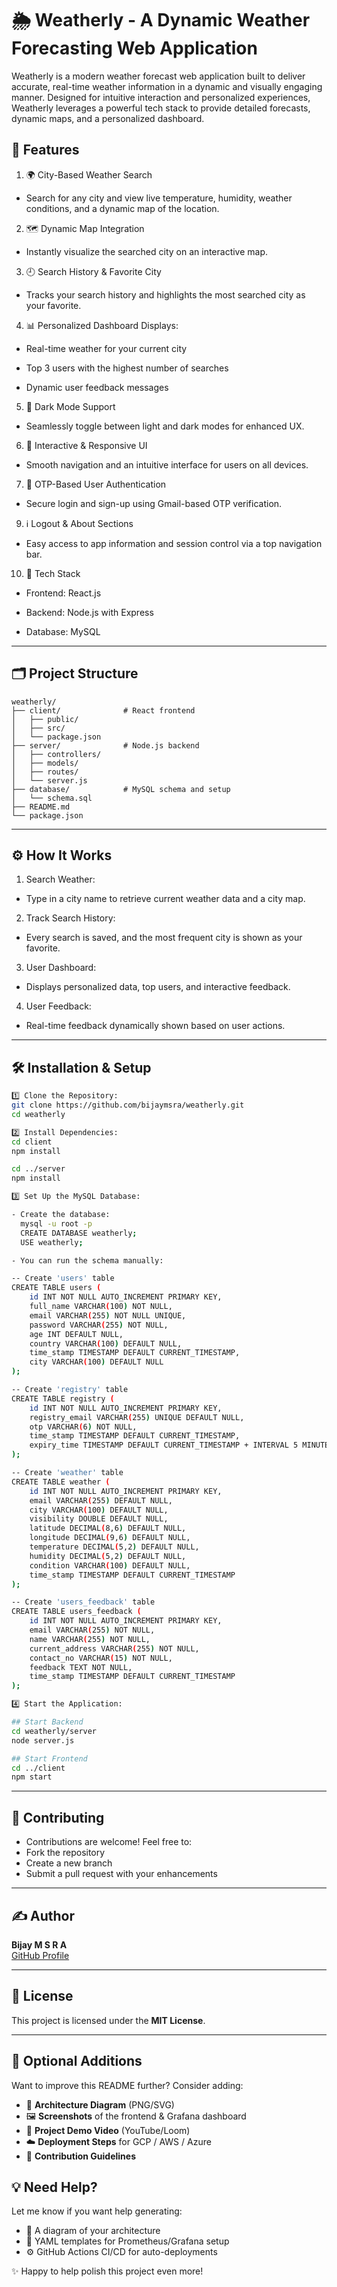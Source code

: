 # 🌦️ Weatherly - A Dynamic Weather Forecasting Web Application

Weatherly is a modern weather forecast web application built to deliver accurate, real-time weather information in a dynamic and visually engaging manner. Designed for intuitive interaction and personalized experiences, Weatherly leverages a powerful tech stack to provide detailed forecasts, dynamic maps, and a personalized dashboard.

## 🚀 Features

1. 🌍 City-Based Weather Search
- Search for any city and view live temperature, humidity, weather conditions, and a dynamic map of the location.

2. 🗺️ Dynamic Map Integration
- Instantly visualize the searched city on an interactive map.

3. 🕘 Search History & Favorite City
- Tracks your search history and highlights the most searched city as your favorite.

4. 📊 Personalized Dashboard
Displays:

- Real-time weather for your current city

- Top 3 users with the highest number of searches

- Dynamic user feedback messages

5. 🌙 Dark Mode Support

- Seamlessly toggle between light and dark modes for enhanced UX.

6. 📱 Interactive & Responsive UI
- Smooth navigation and an intuitive interface for users on all devices.

7. 📧 OTP-Based User Authentication
- Secure login and sign-up using Gmail-based OTP verification.

9. ℹ️ Logout & About Sections
- Easy access to app information and session control via a top navigation bar.

10. 🧰 Tech Stack
- Frontend: React.js

- Backend: Node.js with Express

- Database: MySQL

---

## 🗂️ Project Structure

```
weatherly/
├── client/              # React frontend
│   ├── public/
│   ├── src/
│   └── package.json
├── server/              # Node.js backend
│   ├── controllers/
│   ├── models/
│   ├── routes/
│   └── server.js
├── database/            # MySQL schema and setup
│   └── schema.sql
├── README.md
└── package.json
```
---

## ⚙️ How It Works
1. Search Weather:

- Type in a city name to retrieve current weather data and a city map.

2. Track Search History:

- Every search is saved, and the most frequent city is shown as your favorite.

3. User Dashboard:

- Displays personalized data, top users, and interactive feedback.

4. User Feedback:

- Real-time feedback dynamically shown based on user actions.

---

## 🛠️ Installation & Setup

```Bash
1️⃣ Clone the Repository:
git clone https://github.com/bijaymsra/weatherly.git
cd weatherly

2️⃣ Install Dependencies:
cd client
npm install

cd ../server
npm install

3️⃣ Set Up the MySQL Database:

- Create the database:
  mysql -u root -p
  CREATE DATABASE weatherly;
  USE weatherly;

- You can run the schema manually:

-- Create 'users' table
CREATE TABLE users (
    id INT NOT NULL AUTO_INCREMENT PRIMARY KEY,
    full_name VARCHAR(100) NOT NULL,
    email VARCHAR(255) NOT NULL UNIQUE,
    password VARCHAR(255) NOT NULL,
    age INT DEFAULT NULL,
    country VARCHAR(100) DEFAULT NULL,
    time_stamp TIMESTAMP DEFAULT CURRENT_TIMESTAMP,
    city VARCHAR(100) DEFAULT NULL
);

-- Create 'registry' table
CREATE TABLE registry (
    id INT NOT NULL AUTO_INCREMENT PRIMARY KEY,
    registry_email VARCHAR(255) UNIQUE DEFAULT NULL,
    otp VARCHAR(6) NOT NULL,
    time_stamp TIMESTAMP DEFAULT CURRENT_TIMESTAMP,
    expiry_time TIMESTAMP DEFAULT CURRENT_TIMESTAMP + INTERVAL 5 MINUTE
);

-- Create 'weather' table
CREATE TABLE weather (
    id INT NOT NULL AUTO_INCREMENT PRIMARY KEY,
    email VARCHAR(255) DEFAULT NULL,
    city VARCHAR(100) DEFAULT NULL,
    visibility DOUBLE DEFAULT NULL,
    latitude DECIMAL(8,6) DEFAULT NULL,
    longitude DECIMAL(9,6) DEFAULT NULL,
    temperature DECIMAL(5,2) DEFAULT NULL,
    humidity DECIMAL(5,2) DEFAULT NULL,
    condition VARCHAR(100) DEFAULT NULL,
    time_stamp TIMESTAMP DEFAULT CURRENT_TIMESTAMP
);

-- Create 'users_feedback' table
CREATE TABLE users_feedback (
    id INT NOT NULL AUTO_INCREMENT PRIMARY KEY,
    email VARCHAR(255) NOT NULL,
    name VARCHAR(255) NOT NULL,
    current_address VARCHAR(255) NOT NULL,
    contact_no VARCHAR(15) NOT NULL,
    feedback TEXT NOT NULL,
    time_stamp TIMESTAMP DEFAULT CURRENT_TIMESTAMP
);

4️⃣ Start the Application:

## Start Backend
cd weatherly/server
node server.js

## Start Frontend
cd ../client
npm start


```

---

## 🤝 Contributing

- Contributions are welcome! Feel free to:
- Fork the repository
- Create a new branch
- Submit a pull request with your enhancements

---

## ✍️ Author

**Bijay M S R A**  
[GitHub Profile](https://github.com/bijaymsra)

---

## 📜 License

This project is licensed under the **MIT License**.

---

## 📸 Optional Additions

Want to improve this README further? Consider adding:

- 🧱 **Architecture Diagram** (PNG/SVG)
- 🖼️ **Screenshots** of the frontend & Grafana dashboard
- 🎥 **Project Demo Video** (YouTube/Loom)
- ☁️ **Deployment Steps** for GCP / AWS / Azure
- 🤝 **Contribution Guidelines**

## 💡 Need Help?

Let me know if you want help generating:

- 🧱 A diagram of your architecture  
- 📄 YAML templates for Prometheus/Grafana setup  
- ⚙️ GitHub Actions CI/CD for auto-deployments  

✨ Happy to help polish this project even more!
